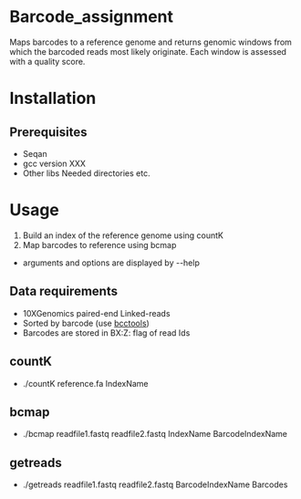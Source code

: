# Barcode_assignment
Maps barcodes to a reference genome and returns genomic windows from which the barcoded reads most likely originate. Each window is assessed with a quality score.

# Installation

## Prerequisites
- Seqan
- gcc version XXX
- Other libs
Needed directories etc.

# Usage 
1. Build an index of the reference genome using countK
2. Map barcodes to reference using bcmap

- arguments and options are displayed by --help

## Data requirements
- 10XGenomics paired-end Linked-reads
- Sorted by barcode (use [bcctools](https://github.com/kehrlab/bcctools))
- Barcodes are stored in BX:Z: flag of read Ids

## countK
- ./countK reference.fa IndexName

## bcmap
- ./bcmap readfile1.fastq readfile2.fastq IndexName BarcodeIndexName

## getreads
- ./getreads readfile1.fastq readfile2.fastq BarcodeIndexName Barcodes
 
